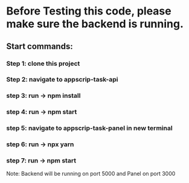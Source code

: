# Before Testing this code, please make sure the backend is running.

## Start commands:

### Step 1: clone this project 
### Step 2: navigate to appscrip-task-api
### step 3: run -> npm install
### step 4: run -> npm start

### step 5: navigate to appscrip-task-panel in new terminal
### step 6: run -> npx yarn
### step 7: run -> npm start

Note: Backend will be running on port 5000 and Panel on port 3000
